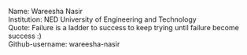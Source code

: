 Name: Wareesha Nasir\
Institution: NED University of Engineering and Technology\
Quote: Failure is a ladder to success to keep trying until failure become success :)\
Github-username: wareesha-nasir
